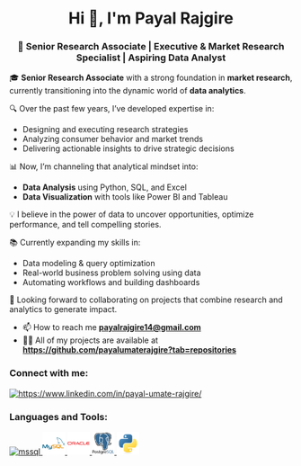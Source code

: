<h1 align="center">Hi 👋, I'm Payal Rajgire</h1>
<h3 align="center">🎯 Senior Research Associate | Executive & Market Research Specialist | Aspiring Data Analyst

</h3>

🎓 **Senior Research Associate** with a strong foundation in **market research**, currently transitioning into the dynamic world of **data analytics**.

🔍 Over the past few years, I’ve developed expertise in:
- Designing and executing research strategies
- Analyzing consumer behavior and market trends
- Delivering actionable insights to drive strategic decisions

📊 Now, I’m channeling that analytical mindset into:
- **Data Analysis** using Python, SQL, and Excel
- **Data Visualization** with tools like Power BI and Tableau

💡 I believe in the power of data to uncover opportunities, optimize performance, and tell compelling stories.

📚 Currently expanding my skills in:
- Data modeling & query optimization
- Real-world business problem solving using data
- Automating workflows and building dashboards

🚀 Looking forward to collaborating on projects that combine research and analytics to generate impact.
- 📫 How to reach me **payalrajgire14@gmail.com**
- 👨‍💻 All of my projects are available at **https://github.com/payalumaterajgire?tab=repositories**

<h3 align="left">Connect with me:</h3>
<p align="left">
<a href="https://linkedin.com/in/https://www.linkedin.com/in/payal-umate-rajgire/" target="blank"><img align="center" src="https://raw.githubusercontent.com/rahuldkjain/github-profile-readme-generator/master/src/images/icons/Social/linked-in-alt.svg" alt="https://www.linkedin.com/in/payal-umate-rajgire/" height="30" width="40" /></a>
</p>

<h3 align="left">Languages and Tools:</h3>
<p align="left"> <a href="https://www.microsoft.com/en-us/sql-server" target="_blank" rel="noreferrer"> <img src="https://www.svgrepo.com/show/303229/microsoft-sql-server-logo.svg" alt="mssql" width="40" height="40"/> </a> <a href="https://www.mysql.com/" target="_blank" rel="noreferrer"> <img src="https://raw.githubusercontent.com/devicons/devicon/master/icons/mysql/mysql-original-wordmark.svg" alt="mysql" width="40" height="40"/> </a> <a href="https://www.oracle.com/" target="_blank" rel="noreferrer"> <img src="https://raw.githubusercontent.com/devicons/devicon/master/icons/oracle/oracle-original.svg" alt="oracle" width="40" height="40"/> </a> <a href="https://www.postgresql.org" target="_blank" rel="noreferrer"> <img src="https://raw.githubusercontent.com/devicons/devicon/master/icons/postgresql/postgresql-original-wordmark.svg" alt="postgresql" width="40" height="40"/> </a> <a href="https://www.python.org" target="_blank" rel="noreferrer"> <img src="https://raw.githubusercontent.com/devicons/devicon/master/icons/python/python-original.svg" alt="python" width="40" height="40"/> </a> </p> 




